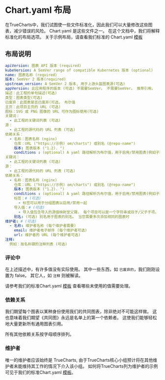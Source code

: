 # Chart.yaml 布局

在TrueCharts中，我们试图使一些文件标准化，因此我们可以大量修改这些图表，减少错误的风险。 Chart.yaml 是这些文件之一。 在这个文档中，我们将解释标准化的布局选项。 关于示例布局，请查看我们标准的 Chart.yaml [模板](https://github.com/truecharts/apps/blob/master/templates/app/Chart.yaml)

## 布局说明

```yaml
apiVersion: 图表 API 版本 (required)
kubeVersion: A SemVer range of compatible Kubernetes 版本 (optional)
name: 图表名称 (required)
版本: SemVer 2 版本(required)
upstream_version: A SemVer 2 版本, 用于上游头盔图表源(可选)
appVersion: 此应用程序的版本 (可选) 不需要SemVer。 不需要SemVer。 推荐引用。
描述：此工程的单句描述(可选)
类型：图表类型(可选)
已废弃：此图表是否已废弃(可选， 布尔值
主页：此项目主页的 URL (可选)
图标：SVG 或 PNG 图像的 URL 可作为图标使用(可选)
关键词：
  - 此工程的关键词列表 (可选)
源：
  - 此工程的源代码的 URL 列表 (可选)
依赖关系：
  - 名称：图表名称 (nginx)
    仓库：URL ("https://示例) om/charts") 或别名 (@repo-name")
    版本: 图表版本 ("1.2). ")
    conditions : (optional) A yaml 路径解析为布尔值，用于启用/禁用图表(例如子图1)。
关键词：
  - 此工程的关键词列表 (可选)
源：
  - 此工程的源代码的 URL 列表 (可选)
依赖关系：
  - 名称：图表名称 (nginx)
    仓库：URL ("https://示例) om/charts") 或别名 (@repo-name")
    版本: 图表版本 ("1.2). ")
    conditions : (optional) A yaml 路径解析为布尔值，用于启用/禁用图表(例如子图1)。 已读)
    标签：# (可选)
      - 标签可以用于分组图表以启用/禁用一起
    导入值：# (可选)
      - 导入值包含导入的源值映射至父键。 每个项目可以是一个字符串或双子/父子子项。
    别名: (可选) 别名用于图表的别名。 当您需要多次添加相同的图表时
维护者: # (可选)
  - 名称: 维护者名称 (每个维护者需要)
    email: 维护者电子邮件 (每个维护者可选)
    url: 维护者的 URL (每个维护者可选)
注释:
  例如：按名称键的注释列表 (可选)
```

### 评论中

在上述描述中，有许多值没有实际使用。 其中一些东西，如 `已废弃的`，我们刚刚设置为 false。 其它人，如 `注释` 则被解读。

请参考我们的标准Chart.yaml [模板](https://github.com/truecharts/apps/blob/master/templates/app/Chart.yaml) 查看哪些未使用的值需要处理。

### 依赖关系

我们期望每个图表以某种身份使用我们的共同图表，除非绝对不可能这样做。 这也意味着我们期望《共同图》永远是名单上的第一个依赖者。 这使我们能够轻松地大量更新所有通用图表引用。

所有其他依赖关系按字母顺序排列。

### 维护者

唯一的维护者应该始终是 TrueCharts, 由于TrueCharts核心小组预计将在其他维护者未能维持其工作的情况下介入该小组。 如何将TrueCharts列为维护者的示例可见于我们的标准Chart.yaml [模板](https://github.com/truecharts/apps/blob/master/templates/app/Chart.yaml)。
